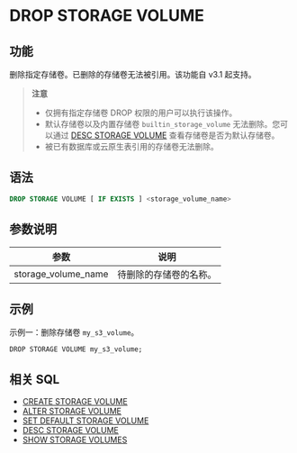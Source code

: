 # DROP STORAGE VOLUME

## 功能

删除指定存储卷。已删除的存储卷无法被引用。该功能自 v3.1 起支持。

> **注意**
>
> - 仅拥有指定存储卷 DROP 权限的用户可以执行该操作。
> - 默认存储卷以及内置存储卷 `builtin_storage_volume` 无法删除。您可以通过 [DESC STORAGE VOLUME](./DESC%20STORAGE%20VOLUME.md) 查看存储卷是否为默认存储卷。
> - 被已有数据库或云原生表引用的存储卷无法删除。

## 语法

```SQL
DROP STORAGE VOLUME [ IF EXISTS ] <storage_volume_name>
```

## 参数说明

| **参数**            | **说明**               |
| ------------------- | ---------------------- |
| storage_volume_name | 待删除的存储卷的名称。 |

## 示例

示例一：删除存储卷 `my_s3_volume`。

```Plain
DROP STORAGE VOLUME my_s3_volume;
```

## 相关 SQL

- [CREATE STORAGE VOLUME](./CREATE%20STORAGE%20VOLUME.md)
- [ALTER STORAGE VOLUME](./ALTER%20STORAGE%20VOLUME.md)
- [SET DEFAULT STORAGE VOLUME](./SET%20DEFAULT%20STORAGE%20VOLUME.md)
- [DESC STORAGE VOLUME](./DESC%20STORAGE%20VOLUME.md)
- [SHOW STORAGE VOLUMES](./SHOW%20STORAGE%20VOLUMES.md)
